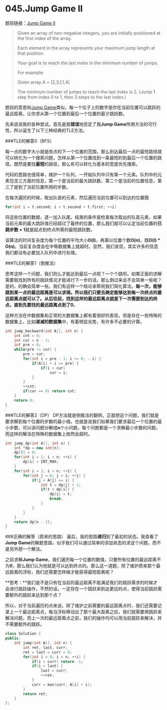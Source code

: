 045.Jump Game II
===========================
题目链接：[Jump Game II](https://leetcode.com/problems/jump-game-ii/)

> Given an array of non-negative integers, you are initially positioned at the first index of the array.
> 
> Each element in the array represents your maximum jump length at that position.
> 
> Your goal is to reach the last index in the minimum number of jumps.
> 
> For example:
> 
> Given array A = [2,3,1,1,4]
> 
> The minimum number of jumps to reach the last index is 2. (Jump 1 step from index 0 to 1, then 3 steps to the last index.)

题目的意思和[Jump Game](https://leetcode.com/problems/jump-game/)类似，每一个位子上的数字是你在当前位置可以跳跃的最远距离，让你求从第一个位置到最后一个位置的最少跳跃数。


先来说说我的各种尝试。首先是我**错误**地否定了我**Jump Game**所用方法的可行性，所以诞生了以下三种经典的TLE方法。

###TLE的解答0（BFS）

每一点的数字大小就是改点的下一个位置的范围，那么到达最后一点的最短路径就可以转化为一个搜索问题，怎样从第一个位置找到一条最短的到最后一个位置的路径。既然是要找**最短**的路径，那么有可以转化为基本的宽度优先搜索。

代码的思路也很简单，维护一个队列，一开始队列中只有第一个元素。队列中的元素包含三方面的信息，第一个是当前的最大跳跃数，第二个是当前的位置信息，第三了是到了当前位置所用的步数。

在每次遍历的时候，取出队首的元素，然后遍历当前位置可以到达的位置既

```cpp
for(int i = t.second; i < t.second + t.first; ++i)
```

将这些位置的数据，逐一加入队尾。结束的条件是检查每次取出的队首元素，如果当前元素的最大跳跃值已经超过了最终的位置，那么我们就可以认定当前位置的**已跳步数 + 1**就是起点到终点所需的最短跳跃数。

该算法的时间复杂度为每个位置的平均大小**O(l)**，再乘以位置个数**O(n)**，既**O(l) * O(n)**。当前复杂度会在中等数据集上就超时。显然，我们发现，其实许多的信息我们都没有必要加入队列中进行处理。

###TLE的解答1（倒推法）

思考这样一个问题，我们则么才能达到最后一点呢？一个个跳呗。如果正面的求解需要取找到所有的跳跃情况才能进行下一步的话，那么倒过来会不会简单一些呢？是的，的确会简单一些。我们有这样一个结论来帮祝我们简化算法。**每一次，能够跳到某一点的最远距离是可以求得。**所以我们只要去确定能够达到每一次终点的最远距离点就可以了。从后往前，找到这样的最远距离点就是下一次需要到达的终点，直到先要找的最远距离点到了**0**。

这种方法在中数据集和正常的大数据集上都有着很好的表现，但是存在一些特殊的数据集上，比如**递减的数据集**中，有着明显劣势，有许多不必要的计算。

```cpp
int jump_backward(int A[], int n) {
    int cnt = 0;
    int cur = n - 1;
    int pre = 0;
    while(pre != cur) {
        pre = cur;
        for(int i = pre - 1; i >= 0; --i) {
            if(A[i] + i >= pre) {
                if(i < cur) 
                    cur = i;
            }
        }
        ++cnt;
        if(cur == 0) return cnt;
    }
    return 0;
}
```

###TLE的解答2（DP）
DP方法就是倒推法的翻转。正面想这个问题，我们就是要求解到每个位置的步数的最小值。也就是说我们如果我们要求最后一个位置的最小步数，可以讲问题分解成**n**个小问题，每个问题都是一个求解最小步数的问题，而这样的解法在特殊的数据集上依然会超时。

```cpp
int jump_dp(int A[], int n) {
    int *dp = new int[n];
    dp[0] = 0;
    for(int i = 1; i < n; ++i) {
        dp[i] = INT_MAX;
    }
    for(int i = 1; i < n; ++i) {
        for(int j = 0; j < i; ++j) {
            if(j + A[j] >= i) {
                int t = dp[j] + 1;
                if(t < dp[i]) {
                    dp[i] = t;
                    break;
                }
            }
        }
    }
    return dp[n - 1];
}
```

###正确的解答（原来的思路）
最后，我的思路**递归**到了最初的状态。我查看了**Jump Game**的解题思路，似乎我们可以通过简单的添加状态的求这个问题。而不是另外想一个解法。

之前求解**Jump Game**，我们遍历每一个位置的数值，只要所有位置的最远距离不为**0**，那么我们认为他就是可以达到终点的。那么这一道题，除了维护原来那个最远距离的浮标，我们还需要怎样做才能获得最短距离呢？

**思考：**我们是不是只有在当前的最远距离不能满足我们的跳跃需求的时候才会进行跳跃操作，不然的话，一定存在一个跳跃来到达更远的点，使得当前跳跃需要额外的跳跃来达到那个点？

所以，对于当前遍历的点来说，除了维护之前需要的最远距离点时，我们还需要记录上一个最远距离点，每当浮标移动出了那个最大距离之后，我们就需要用跳跃来解决问题，而上一次的最远距离点之前，我们的操作均可以用当前跳跃来解决，并不需要额外的跳跃。


```cpp
class Solution {
public:
    int jump(int A[], int n) {
        int ret, last, curr;
        ret = last = curr = 0;
        for(int i = 0; i < n; ++i) {
            if(i > curr) return -1;
            if(i > last) {
                last = curr;
                ++ret;
            }
            curr = max(curr, A[i] + i);
        }
        return ret;
    }
};
```
